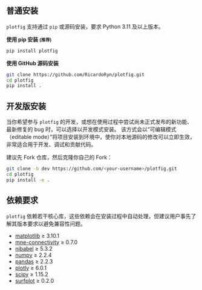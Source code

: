## 普通安装

`plotfig` 支持通过 `pip` 或源码安装，要求 Python 3.11 及以上版本。


**使用 pip 安装 <small>(推荐)</small>**

```bash
pip install plotfig
```

**使用 GitHub 源码安装**

```bash
git clone https://github.com/RicardoRyn/plotfig.git
cd plotfig
pip install .
```

## 开发版安装

当你希望参与 `plotfig` 的开发，或想在使用过程中尝试尚未正式发布的新功能、最新修复的 bug 时，可以选择以开发模式安装。
该方式会以“可编辑模式（editable mode）”将项目安装到环境中，使你对本地源码的修改可以立即生效，非常适合用于开发、调试和贡献代码。

建议先 Fork 仓库，然后克隆你自己的 Fork：

```bash
git clone -b dev https://github.com/<your-username>/plotfig.git
cd plotfig
pip install -e .
```

## 依赖要求

`plotfig` 依赖若干核心库，这些依赖会在安装过程中自动处理，但建议用户事先了解其版本要求以避免兼容性问题。

- [matplotlib](https://matplotlib.org/) &ge; 3.10.1  
- [mne-connectivity](https://mne.tools/mne-connectivity/stable/index.html) &ge; 0.7.0  
- [nibabel](https://nipy.org/nibabel/) &ge; 5.3.2  
- [numpy](https://numpy.org/) &ge; 2.2.4  
- [pandas](https://pandas.pydata.org/) &ge; 2.2.3  
- [plotly](https://plotly.com/) &ge; 6.0.1  
- [scipy](https://scipy.org/) &ge; 1.15.2  
- [surfplot](https://surfplot.readthedocs.io/en/latest/index.html) &ge; 0.2.0  
